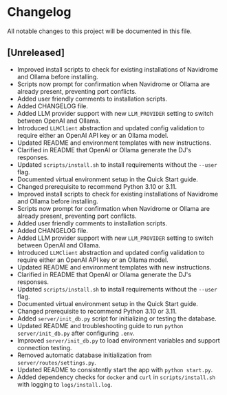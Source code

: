 # Changelog

All notable changes to this project will be documented in this file.

## [Unreleased]
- Improved install scripts to check for existing installations of Navidrome and Ollama before installing.
- Scripts now prompt for confirmation when Navidrome or Ollama are already present, preventing port conflicts.
- Added user friendly comments to installation scripts.
- Added CHANGELOG file.
- Added LLM provider support with new `LLM_PROVIDER` setting to switch between OpenAI and Ollama.
- Introduced `LLMClient` abstraction and updated config validation to require either an OpenAI API key or an Ollama model.
- Updated README and environment templates with new instructions.
- Clarified in README that OpenAI or Ollama generate the DJ's responses.
- Updated `scripts/install.sh` to install requirements without the `--user` flag.
- Documented virtual environment setup in the Quick Start guide.
- Changed prerequisite to recommend Python 3.10 or 3.11.
- Improved install scripts to check for existing installations of Navidrome and Ollama before installing.
- Scripts now prompt for confirmation when Navidrome or Ollama are already present, preventing port conflicts.
- Added user friendly comments to installation scripts.
- Added CHANGELOG file.
- Added LLM provider support with new `LLM_PROVIDER` setting to switch between OpenAI and Ollama.
- Introduced `LLMClient` abstraction and updated config validation to require either an OpenAI API key or an Ollama model.
- Updated README and environment templates with new instructions.
- Clarified in README that OpenAI or Ollama generate the DJ's responses.
- Updated `scripts/install.sh` to install requirements without the `--user` flag.
- Documented virtual environment setup in the Quick Start guide.
- Changed prerequisite to recommend Python 3.10 or 3.11.
- Added `server/init_db.py` script for initializing or testing the database.
- Updated README and troubleshooting guide to run `python server/init_db.py` after configuring `.env`.
- Improved `server/init_db.py` to load environment variables and support connection testing.
- Removed automatic database initialization from `server/routes/settings.py`.
- Updated README to consistently start the app with `python start.py`.
- Added dependency checks for `docker` and `curl` in `scripts/install.sh` with logging to `logs/install.log`.


